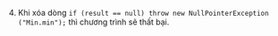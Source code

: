 4. Khi xóa dòng `if (result == null) throw new NullPointerException ("Min.min");` thì chương trình sẽ thất bại.

